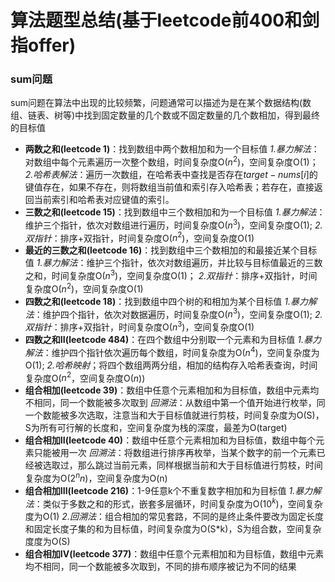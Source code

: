 # 算法题型总结(基于leetcode前400和剑指offer)

### sum问题
sum问题在算法中出现的比较频繁，问题通常可以描述为是在某个数据结构(数组、链表、树等)中找到固定数量的几个数或不固定数量的几个数相加，得到最终的目标值
* **两数之和(leetcode 1)**：找到数组中两个数相加和为一个目标值
    *1.暴力解法*：对数组中每个元素遍历一次整个数组，时间复杂度O($n^2$)，空间复杂度O(1)；
    *2.哈希表解法*：遍历一次数组，在哈希表中查找是否存在$target-nums[i]$的键值存在，如果不存在，则将数组当前值和索引存入哈希表；若存在，直接返回当前索引和哈希表对应键值的索引。
* **三数之和(leetcode 15)**：找到数组中三个数相加和为一个目标值
    *1.暴力解法*：维护三个指针，依次对数组进行遍历，时间复杂度O($n^3$)，空间复杂度O(1);
    *2.双指针*：排序+双指针，时间复杂度O($n^2$)，空间复杂度O(1)
* **最近的三数之和(leetcode 16)**：找到数组中三个数相加的和最接近某个目标值
    *1.暴力解法*：维护三个指针，依次对数组遍历，并比较与目标值最近的三数之和，时间复杂度O($n^3$)，空间复杂度O(1)；
    *2.双指针*：排序+双指针，时间复杂度O($n^2$)，空间复杂度O(1)
* **四数之和(leetcode 18)**：找到数组中四个树的和相加为某个目标值
    *1.暴力解法*：维护四个指针，依次对数据遍历，时间复杂度O($n^3$)，空间复杂度O(1);
    *2.双指针*：排序+双指针，时间复杂度O($n^3$)，空间复杂度O(1)
* **四数之和II(leetcode 484)**：在四个数组中分别取一个元素和为目标值
    *1.暴力解法*：维护四个指针依次遍历每个数组，时间复杂度为O($n^4$)，空间复杂度为O(1);
    *2.哈希映射*；将四个数组两两分组，相加的结构存入哈希表查询，时间复杂度O($n^2$，空间复杂度O($n$))
* **组合相加(leetcode 39)**：数组中任意个元素相加和为目标值，数组中元素均不相同，同一个数能被多次取到
    *回溯法*：从数组中第一个值开始进行枚举，同一个数能被多次选取，注意当和大于目标值就进行剪枝，时间复杂度为O(S)，S为所有可行解的长度和，空间复杂度为栈的深度，最差为O(target)
* **组合相加II(leetcode 40)**：数组中任意个元素相加和为目标值，数组中每个元素只能被用一次
    *回溯法*：将数组进行排序再枚举，当某个数字的前一个元素已经被选取过，那么跳过当前元素，同样根据当前和大于目标值进行剪枝，时间复杂度为O($2^nn$)，空间复杂度为O(n)
* **组合相加III(leetcode 216)**：1-9任意k个不重复数字相加和为目标值
    *1.暴力解法*：类似于多数之和的形式，嵌套多层循环，时间复杂度为O($10^k$)，空间复杂度为O(1)
    *2.回溯法*：组合相加的常见套路，不同的是终止条件要改为固定长度和固定长度子集的和为目标值，时间复杂度为O(S*k)，S为组合数，空间复杂度度为O(S)
* **组合相加IV(leetcode 377)**：数组中任意个元素相加和为目标值，数组中元素均不相同，同一个数能被多次取到，不同的排布顺序被记为不同的结果
    